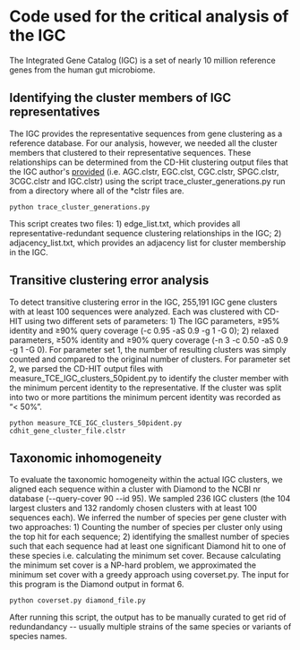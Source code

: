 # Code used for the critical analysis of the IGC
The Integrated Gene Catalog (IGC) is a set of nearly 10 million reference genes from the human gut microbiome.

## Identifying the cluster members of IGC representatives
The IGC provides the representative sequences from gene clustering as a reference database. For our analysis, however, we needed all the cluster members that clustered to their representative sequences. These relationships can be determined from the CD-Hit clustering output files that the IGC author's [provided](http://gigadb.org/dataset/100064) (i.e. AGC.clstr, EGC.clst, CGC.clstr, SPGC.clstr, 3CGC.clstr and IGC.clstr) using the script trace_cluster_generations.py run from a directory where all of the \*clstr files are.

```
python trace_cluster_generations.py
```

This script creates two files: 1) edge_list.txt, which provides all representative-redundant sequence clustering relationships in the IGC; 2) adjacency_list.txt, which provides an adjacency list for cluster membership in the IGC.

## Transitive clustering error analysis

To detect transitive clustering error in the IGC, 255,191 IGC gene clusters with at least 100 sequences were analyzed. Each was clustered with CD-HIT using two different sets of parameters: 1) The IGC parameters, ≥95% identity and ≥90% query coverage (-c 0.95 -aS 0.9 -g 1 -G 0); 2) relaxed parameters, ≥50% identity and ≥90% query coverage (-n 3 -c 0.50 -aS 0.9 -g 1 -G 0). For parameter set 1, the number of resulting clusters was simply counted and compared to the original number of clusters. For parameter set 2, we parsed the CD-HIT output files with measure_TCE_IGC_clusters_50pident.py to identify the cluster member with the minimum percent identity to the representative. If the cluster was split into two or more partitions the minimum percent identity was recorded as “< 50%”.

```
python measure_TCE_IGC_clusters_50pident.py cdhit_gene_cluster_file.clstr
```

## Taxonomic inhomogeneity

To evaluate the taxonomic homogeneity within the actual IGC clusters, we aligned each sequence within a cluster with Diamond to the NCBI nr database (--query-cover 90 --id 95). We sampled 236 IGC clusters (the 104 largest clusters and 132 randomly chosen clusters with at least 100 sequences each). We inferred the number of species per gene cluster with two approaches: 1) Counting the number of species per cluster only using the top hit for each sequence; 2) identifying the smallest number of species such that each sequence had at least one significant Diamond hit to one of these species i.e. calculating the minimum set cover. Because calculating the minimum set cover is a NP-hard problem, we approximated the minimum set cover with a greedy approach using coverset.py. The input for this program is the Diamond output in format 6.

```
python coverset.py diamond_file.py
```

After running this script, the output has to be manually curated to get rid of redundandancy -- usually multiple strains of the same species or variants of species names.




